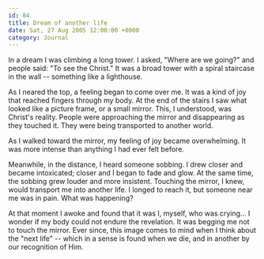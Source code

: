 ```yaml
---
id: 84
title: Dream of another life
date: Sat, 27 Aug 2005 12:00:00 +0000
category: Journal
---
```


In a dream I was climbing a long tower.  I asked, "Where are we going?"
and people said: "To see the Christ."  It was a broad tower with a
spiral staircase in the wall -- something like a lighthouse.

As I neared the top, a feeling began to come over me.  It was a kind of
joy that reached fingers through my body.  At the end of the stairs I
saw what looked like a picture frame, or a small mirror.  This, I
understood, was Christ's reality.  People were approaching the mirror
and disappearing as they touched it.  They were being transported to
another world.

As I walked toward the mirror, my feeling of joy became overwhelming.
It was more intense than anything I had ever felt before.

Meanwhile, in the distance, I heard someone sobbing.  I drew closer and
became intoxicated; closer and I began to fade and glow.  At the same
time, the sobbing grew louder and more insistent.  Touching the mirror,
I knew, would transport me into another life.  I longed to reach it, but
someone near me was in pain.  What was happening?

At that moment I awoke and found that it was I, myself, who was
crying...  I wonder if my body could not endure the revelation.  It was
begging me not to touch the mirror.  Ever since, this image comes to
mind when I think about the "next life" -- which in a sense is found
when we die, and in another by our recognition of Him.


